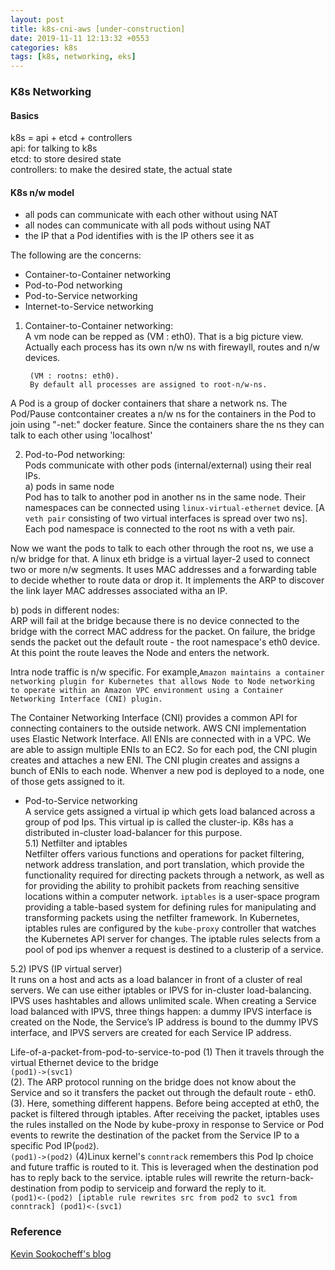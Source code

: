```yaml
---
layout: post
title: k8s-cni-aws [under-construction]
date: 2019-11-11 12:13:32 +0553
categories: k8s
tags: [k8s, networking, eks]
---
```

### K8s Networking
#### Basics
k8s = api + etcd + controllers  
api: for talking to k8s  
etcd: to store desired state  
controllers: to make the desired state, the actual state

#### K8s n/w model
- all pods can communicate with each other without using NAT 
- all nodes can communicate with all pods without using NAT
- the IP that a Pod identifies with is the IP others see it as 

The following are the concerns:
   * Container-to-Container networking
   * Pod-to-Pod networking
   * Pod-to-Service networking
   * Internet-to-Service networking

1. Container-to-Container networking:  
A vm node can be repped as 
        (VM : eth0). 
That is a big picture view. Actually
each process has its own n/w ns with firewayll, routes and n/w devices.

        (VM : rootns: eth0). 
        By default all processes are assigned to root-n/w-ns.
A Pod is a group of docker containers that share a network ns. The Pod/Pause
contcontainer creates a n/w ns for the containers in the Pod to join using
"-net:<pause-container>" docker feature. Since the containers share the ns they
can talk to each other using 'localhost'

2. Pod-to-Pod networking:  
Pods communicate with other pods (internal/external) using their real IPs.  
a) pods in same node  
Pod has to talk to another pod in another ns in the same node. Their namespaces can be
connected using `linux-virtual-ethernet` device. [A `veth pair` consisting of
two virtual interfaces is spread over two ns]. Each pod namespace is connected to
the root ns with a veth pair.

Now we want the pods to talk to each other through the root ns, we use a n/w
bridge for that. A linux eth bridge is a virtual layer-2 used to connect two or
more n/w segments. It uses MAC addresses and a forwarding table to decide
whether to route data or drop it. It implements the ARP to discover the link
layer MAC addresses associated witha an IP.

b) pods in different nodes:  
ARP will fail at the bridge because there is no device connected to the bridge with the correct MAC address for the packet. On failure, the bridge sends the packet out the default route - the root namespace's eth0 device. At this point the route leaves the Node and enters the network.

Intra node traffic is n/w specific. 
For example,`Amazon maintains a container networking plugin for Kubernetes that allows Node to Node networking to operate within an Amazon VPC environment using a Container Networking Interface (CNI) plugin.`

The Container Networking Interface (CNI) provides a common API for connecting containers to the outside network. AWS CNI implementation uses Elastic Network Interface. All ENIs are connected with in a VPC. We are able to assign multiple ENIs to an EC2. So for each pod, the CNI plugin creates and attaches a new ENI. The CNI plugin creates and assigns a bunch of ENIs to each node. Whenver a new pod is deployed to a node, one of those gets assigned to it.


* Pod-to-Service networking  
A service gets assigned a virtual ip which gets load balanced across a group of pod Ips.
This virtual ip is called the cluster-ip. K8s has a distributed in-cluster load-balancer for this purpose.  
5.1) Netfilter and iptables  
Netfilter offers various functions and operations for packet filtering, network address translation, and port translation, which provide the functionality required for directing packets through a network, as well as for providing the ability to prohibit packets from reaching sensitive locations within a computer network.
`iptables` is a user-space program providing a table-based system for defining rules for manipulating and transforming packets using the netfilter framework.  In Kubernetes, iptables rules are configured by the `kube-proxy` controller that watches the Kubernetes API server for changes. The iptable rules selects from a pool of pod ips whenver a request is destined to a clusterip of a service.<br>

5.2) IPVS (IP virtual server)  
It runs on a host and acts as a load balancer in front of a cluster of real servers. We can use either iptables or IPVS for in-cluster load-balancing. IPVS uses hashtables and allows unlimited scale. When creating a Service load balanced with IPVS, three things happen: a dummy IPVS interface is created on the Node, the Service’s IP address is bound to the dummy IPVS interface, and IPVS servers are created for each Service IP address.

Life-of-a-packet-from-pod-to-service-to-pod
(1) Then it travels through the virtual Ethernet device to the bridge  
`(pod1)->(svc1)`  
(2). The ARP protocol running on the bridge does not know about the Service and so it transfers the packet out through the default route - eth0.  
(3). Here, something different happens. Before being accepted at eth0, the packet is filtered through iptables. After receiving the packet, iptables uses the rules installed on the Node by kube-proxy in response to Service or Pod events to rewrite the destination of the packet from the Service IP to a specific Pod IP(`pod2`).  
`(pod1)->(pod2)`
(4)Linux kernel's `conntrack` remembers this Pod Ip choice and future traffic is routed to it. This is leveraged when the destination pod has to reply back to the service. iptable rules will rewrite the return-back-destination from podip to serviceip and forward the reply to it.  
`(pod1)<-(pod2) [iptable rule rewrites src from pod2 to svc1 from conntrack]
(pod1)<-(svc1)` 

### Reference
[Kevin Sookocheff's blog]

[Kevin Sookocheff's blog]: https://sookocheff.com/post/kubernetes/understanding-kubernetes-networking-model/#kubernetes-basic

